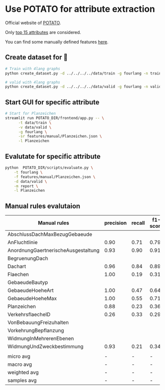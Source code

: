 # Use POTATO for attribute extraction

Official website of [POTATO](https://github.com/adaamko/POTATO).

Only [top 15 attributes](constants.py) are considered.

You can find some manually defined features [here](./features/manual).

## Create dataset for 🥔

```bash
# Train with 4lang graphs
python create_dataset.py -d ../../../../data/train -g fourlang -n train

# valid with 4lang graphs
python create_dataset.py -d ../../../../data/valid -g fourlang -n valid
```

## Start GUI for specific attribute

```bash
# Start for Planzeichen
streamlit run POTATO_DIR/frontend/app.py -- \
      -t data/train \
      -v data/valid \
      -g fourlang \
      -sr features/manual/Planzeichen.json \
      -l Planzeichen
```

## Evalutate for specific attribute

```bash
python  POTATO_DIR/scripts/evaluate.py \
    -t fourlang \
    -f features/manual/Planzeichen.json \
    -d data/valid \
    -m report \
    -l Planzeichen
```

## Manual rules evalutaion

| Manual rules                        | precision | recall | f1-score | support |
|-------------------------------------|-----------|--------|----------|---------| 
| AbschlussDachMaxBezugGebaeude       |           |        |          | 18      |
| AnFluchtlinie                       | 0.90      | 0.71   | 0.79     | 24      |
| AnordnungGaertnerischeAusgestaltung | 0.93      | 0.90   | 0.91     | 29      |
| BegruenungDach                      |           |        |          | 23      |
| Dachart                             | 0.96      | 0.84   | 0.89     | 25      |
| Flaechen                            | 1.00      | 0.19   | 0.31     | 43      |
| GebaeudeBautyp                      |           |        |          | 21      |
| GebaeudeHoeheArt                    | 1.00      | 0.47   | 0.64     | 19      |
| GebaeudeHoeheMax                    | 1.00      | 0.55   | 0.71     | 22      |
| Planzeichen                         | 0.88      | 0.23   | 0.36     | 163     |
| VerkehrsflaecheID                   | 0.26      | 0.33   | 0.29     | 21      |
| VonBebauungFreizuhalten             |           |        |          | 20      |
| VorkehrungBepflanzung               |           |        |          | 21      |
| WidmungInMehrerenEbenen             |           |        |          | 14      |
| WidmungUndZweckbestimmung           | 0.93      | 0.21   | 0.34     | 62      |
|                                     |           |        |          |         | 
| micro avg                           | -         | -      | -        | 525     |
| macro avg                           | -         | -      | -        | 525     |
| weighted avg                        | -         | -      | -        | 525     |
| samples avg                         | -         | -      | -        | 525     |
